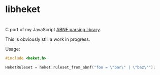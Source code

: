 # libheket
#
C port of my JavaScript [ABNF parsing library](https://github.com/burninggarden/heket).

This is obviously still a work in progress.

Usage:

`````c
#include <heket.h>

HeketRuleset = heket.ruleset_from_abnf("foo = \"bar\" | \"baz\"");
`````
